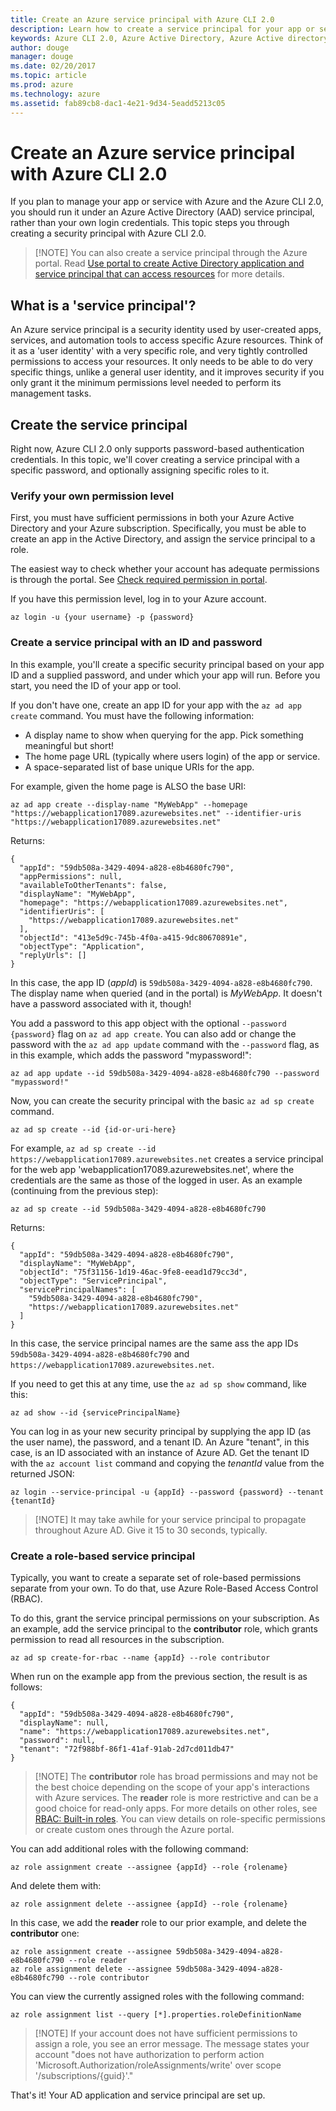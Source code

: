 ```yaml
---
title: Create an Azure service principal with Azure CLI 2.0
description: Learn how to create a service principal for your app or service with Azure CLI 2.0.
keywords: Azure CLI 2.0, Azure Active Directory, Azure Active directory, AD, RBAC
author: douge
manager: douge
ms.date: 02/20/2017
ms.topic: article
ms.prod: azure
ms.technology: azure
ms.assetid: fab89cb8-dac1-4e21-9d34-5eadd5213c05
---
```


# Create an Azure service principal with Azure CLI 2.0

If you plan to manage your app or service with Azure and the Azure CLI 2.0, you should run it under an Azure Active Directory (AAD) service principal, rather than your own login credentials.  This topic steps you through creating a security principal with Azure CLI 2.0.


> [!NOTE] You can also create a service principal through the Azure portal. Read [Use portal to create Active Directory application and service principal that can access resources](/azure/azure-resource-manager/resource-group-create-service-principal-portal) for more details.

## What is a 'service principal'?

An Azure service principal is a security identity used by user-created apps, services, and automation tools to access specific Azure resources. Think of it as a 'user identity' with a very specific role, and very tightly controlled permissions to access your resources. It only needs to be able to do very specific things, unlike a general user identity, and it improves security if you only grant it the minimum permissions level needed to perform its management tasks. 

## Create the service principal

Right now, Azure CLI 2.0 only supports password-based authentication credentials. In this topic, we'll cover creating a service principal with a specific password, and optionally assigning specific roles to it.

### Verify your own permission level

First, you must have sufficient permissions in both your Azure Active Directory and your Azure subscription. Specifically, you must be able to create an app in the Active Directory, and assign the service principal to a role. 

The easiest way to check whether your account has adequate permissions is through the portal. See [Check required permission in portal](/azure/azure-resource-manager/resource-group-create-service-principal-portal.md#required-permissions).

If you have this permission level, log in to your Azure account.

```azurecli
az login -u {your username} -p {password}
```

### Create a service principal with an ID and password

In this example, you'll create a specific security principal based on your app ID and a supplied password, and under which your app will run. Before you start, you need the ID of your app or tool. 

If you don't have one, create an app ID for your app with the `az ad app create` command. You must have the following information:

  * A display name to show when querying for the app. Pick something meaningful but short!
  * The home page URL (typically where users login) of the app or service.
  * A space-separated list of base unique URIs for the app. 

For example, given the home page is ALSO the base URI:

`az ad app create --display-name "MyWebApp" --homepage "https://webapplication17089.azurewebsites.net" --identifier-uris "https://webapplication17089.azurewebsites.net"`

Returns:

```
{
  "appId": "59db508a-3429-4094-a828-e8b4680fc790",
  "appPermissions": null,
  "availableToOtherTenants": false,
  "displayName": "MyWebApp",
  "homepage": "https://webapplication17089.azurewebsites.net",
  "identifierUris": [
    "https://webapplication17089.azurewebsites.net"
  ],
  "objectId": "413e5d9c-745b-4f0a-a415-9dc80670891e",
  "objectType": "Application",
  "replyUrls": []
}
```
In this case, the app ID (*appId*) is `59db508a-3429-4094-a828-e8b4680fc790`. The display name when queried (and in the portal) is *MyWebApp*. It doesn't have a password associated with it, though!

You add a password to this app object with the optional `--password {password}` flag on `az ad app create`. You can also add or change the password with the `az ad app update` command with the `--password` flag, as in this example, which adds the password "mypassword!":

```
az ad app update --id 59db508a-3429-4094-a828-e8b4680fc790 --password "mypassword!"
```

Now, you can create the security principal with the basic `az ad sp create` command.
     
```azurecli
az ad sp create --id {id-or-uri-here}
```

For example, `az ad sp create --id https://webapplication17089.azurewebsites.net` creates a service principal for the web app 'webapplication17089.azurewebsites.net', where the credentials are the same as those of the logged in user. As an example (continuing from the previous step):

`az ad sp create --id 59db508a-3429-4094-a828-e8b4680fc790`

Returns:

```
{
  "appId": "59db508a-3429-4094-a828-e8b4680fc790",
  "displayName": "MyWebApp",
  "objectId": "75f31156-1d19-46ac-9fe8-eead1d79cc3d",
  "objectType": "ServicePrincipal",
  "servicePrincipalNames": [
    "59db508a-3429-4094-a828-e8b4680fc790",
    "https://webapplication17089.azurewebsites.net"
  ]
}
```
In this case, the service principal names are the same ass the app IDs `59db508a-3429-4094-a828-e8b4680fc790` and `https://webapplication17089.azurewebsites.net`.

If you need to get this at any time, use the `az ad sp show` command, like this:

```azurecli
az ad show --id {servicePrincipalName}
```

You can log in as your new security principal by supplying the app ID (as the user name), the password, and a tenant ID. An Azure "tenant", in this case, is an ID associated with an instance of Azure AD. Get the tenant ID with the `az account list` command and copying the *tenantId* value from the returned JSON:

```azurecli
az login --service-principal -u {appId} --password {password} --tenant {tenantId}
``` 
> [!NOTE] It may take awhile for your service principal to propagate throughout Azure AD. Give it 15 to 30 seconds, typically.

### Create a role-based service principal

Typically, you want to create a separate set of role-based permissions separate from your own. To do that, use Azure Role-Based Access Control (RBAC).     
    
To do this, grant the service principal permissions on your subscription. As an example, add the service principal to the **contributor** role, which grants permission to read all resources in the subscription.

```azurecli
az ad sp create-for-rbac --name {appId} --role contributor
``` 
When run on the example app from the previous section, the result is as follows:

```
{
  "appId": "59db508a-3429-4094-a828-e8b4680fc790",
  "displayName": null,
  "name": "https://webapplication17089.azurewebsites.net",
  "password": null,
  "tenant": "72f988bf-86f1-41af-91ab-2d7cd011db47"
}
```

> [!NOTE] The **contributor** role has broad permissions and may not be the best choice depending on the scope of your app's interactions with Azure services. The **reader** role is more restrictive and can be a good choice for read-only apps. For more details on other roles, see [RBAC: Built-in roles](/azure/active-directory/role-based-access-built-in-roles.md). You can view details on role-specific permissions or create custom ones through the Azure portal.

You can add additional roles with the following command:

```azurecli
az role assignment create --assignee {appId} --role {rolename}
```

And delete them with:

```azurecli
az role assignment delete --assignee {appId} --role {rolename}
```

In this case, we add the **reader** role to our prior example, and delete the **contributor** one:

```
az role assignment create --assignee 59db508a-3429-4094-a828-e8b4680fc790 --role reader
az role assignment delete --assignee 59db508a-3429-4094-a828-e8b4680fc790 --role contributor
```

You can view the currently assigned roles with the following command:

```azurecli
az role assignment list --query [*].properties.roleDefinitionName
```

> [!NOTE] If your account does not have sufficient permissions to assign a role, you see an error message. The message states your account "does not have authorization to perform action 'Microsoft.Authorization/roleAssignments/write' over scope '/subscriptions/{guid}'."

That's it! Your AD application and service principal are set up.  



